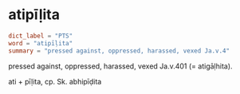 # atipīḷita

``` toml
dict_label = "PTS"
word = "atipīḷita"
summary = "pressed against, oppressed, harassed, vexed Ja.v.4"
```

pressed against, oppressed, harassed, vexed Ja.v.401 (= atigāḷhita).

ati \+ pīḷita, cp. Sk. abhipīḍita

